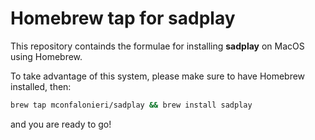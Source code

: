 # Homebrew tap for sadplay

This repository containds the formulae for installing **sadplay** on MacOS
using Homebrew.

To take advantage of this system, please make sure to have Homebrew installed,
then:

```bash
brew tap mconfalonieri/sadplay && brew install sadplay
```

and you are ready to go!
